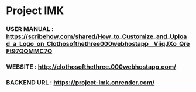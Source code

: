 ﻿# Project IMK
### USER MANUAL : https://scribehow.com/shared/How_to_Customize_and_Upload_a_Logo_on_Clothosofthethree000webhostapp__ViiqJXo_QreFt97QQMMC7Q
### WEBSITE     : http://clothosofthethree.000webhostapp.com/
### BACKEND URL : https://project-imk.onrender.com/


